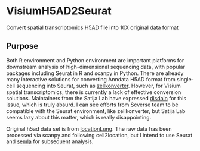# VisiumH5AD2Seurat
Convert spatial transcriptomics H5AD file into 10X original data format

## Purpose

Both R environment and Python environment are important platforms for downstream analysis of high-dimensional sequencing data, with popular packages including Seurat in R and scanpy in Python. There are already many interactive solutions for converting Anndata H5AD format from single-cell sequencing into Seurat, such as [zellkonverter](https://github.com/theislab/zellkonverter). However, for Visium spatial transcriptomics, there is currently a lack of effective conversion solutions. Maintainers from the Satija Lab have expressed [disdain](https://github.com/satijalab/seurat/issues/8191) for this issue, which is truly absurd. I can see efforts from Scverse team to be compatible with the Seurat environment, like zellkonverter, but Satija Lab seems lazy about this matter, which is really disappointing.

Original h5ad data set is from [locationLung](https://cellgeni.cog.sanger.ac.uk/5-locations-lung/Cell2location_outputs.zip). The raw data has been processed via scanpy and following cell2location, but I intend to use Seurat and [semla](https://ludvigla.github.io/semla/) for subsequent analysis.

